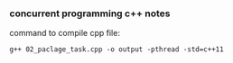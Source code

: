 ### concurrent programming c++ notes

command to compile cpp file:
```
g++ 02_paclage_task.cpp -o output -pthread -std=c++11
```
